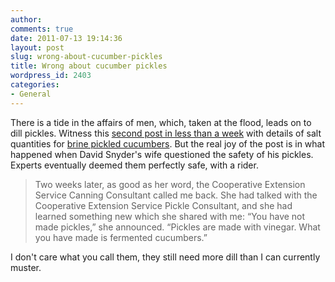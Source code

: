 ```yaml
---
author:
comments: true
date: 2011-07-13 19:14:36
layout: post
slug: wrong-about-cucumber-pickles
title: Wrong about cucumber pickles
wordpress_id: 2403
categories:
- General
---
```


There is a tide in the affairs of men, which, taken at the flood, leads on to dill pickles. Witness this [second post in less than a week](http://www.thefreshloaf.com/node/24274/when-pickle) with details of salt quantities for [brine pickled cucumbers](http://jeremycherfas.net/2011/07/07/cucumbers-and-a-recipe-but-no-dill/). But the real joy of the post is in what happened when David Snyder's wife questioned the safety of his pickles. Experts eventually deemed them perfectly safe, with a rider.


> Two weeks later, as good as her word, the Cooperative Extension Service Canning Consultant called me back. She had talked with the Cooperative Extension Service Pickle Consultant, and she had learned something new which she shared with me: “You have not made pickles,” she announced. “Pickles are made with vinegar. What you have made is fermented cucumbers.”


I don't care what you call them, they still need more dill than I can currently muster.
